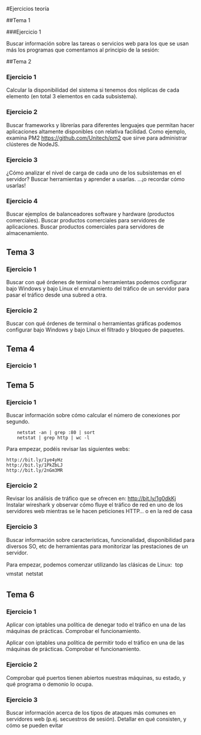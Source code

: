 #Ejercicios teoría

##Tema 1

###Ejercicio 1

Buscar información sobre las tareas o servicios web para los que se usan más los programas que comentamos al principio de la sesión:

##Tema 2

### Ejercicio 1

Calcular la disponibilidad del sistema si tenemos dos réplicas de cada elemento (en total 3 elementos en cada subsistema).

### Ejercicio 2

Buscar frameworks y librerías para diferentes lenguajes que permitan hacer aplicaciones altamente disponibles con relativa facilidad.
Como ejemplo, examina PM2 https://github.com/Unitech/pm2 que sirve para administrar clústeres de NodeJS.

### Ejercicio 3

¿Cómo analizar el nivel de carga de cada uno de los subsistemas en el servidor?
Buscar herramientas y aprender a usarlas.
...¡o recordar cómo usarlas!

### Ejercicio 4

Buscar ejemplos de balanceadores software y hardware (productos comerciales).
Buscar productos comerciales para servidores de aplicaciones.
Buscar productos comerciales para servidores de almacenamiento.

## Tema 3

### Ejercicio 1

Buscar con qué órdenes de terminal o herramientas podemos configurar bajo Windows y bajo Linux el enrutamiento del tráfico de un servidor para pasar el
tráfico desde una subred a otra.

### Ejercicio 2

Buscar con qué órdenes de terminal o herramientas gráficas podemos configurar bajo Windows y bajo Linux el filtrado y bloqueo de paquetes.

## Tema 4

### Ejercicio 1



## Tema 5

### Ejercicio 1

Buscar información sobre cómo calcular el número de conexiones por segundo.

        netstat -an | grep :80 | sort
        netstat | grep http | wc -l
        
Para empezar, podéis revisar las siguientes webs:

    http://bit.ly/1ye4yHz
    http://bit.ly/1PkZbLJ
    http://bit.ly/2nGm3MR
    
### Ejercicio 2 

Revisar los análisis de tráfico que se ofrecen en:
http://bit.ly/1g0dkKj
Instalar wireshark y observar cómo fluye el tráfico de red en uno de los servidores web mientras se le hacen peticiones HTTP… o en la red de casa

### Ejercicio 3

Buscar información sobre características, funcionalidad, disponibilidad para diversos SO, etc de herramientas para monitorizar las prestaciones de un servidor.

Para empezar, podemos comenzar utilizando las clásicas de Linux:
         top
         vmstat
         netstat

## Tema 6

### Ejercicio 1

Aplicar con iptables una política de denegar todo el tráfico en una de las máquinas de prácticas. Comprobar el funcionamiento.

Aplicar con iptables una política de permitir todo el tráfico en una de las máquinas de prácticas.
Comprobar el funcionamiento.

### Ejercicio 2

Comprobar qué puertos tienen abiertos nuestras máquinas, su estado, y qué programa o demonio lo ocupa.

### Ejercicio 3

Buscar información acerca de los tipos de ataques más comunes en servidores web (p.ej. secuestros de sesión).
Detallar en qué consisten, y cómo se pueden evitar




